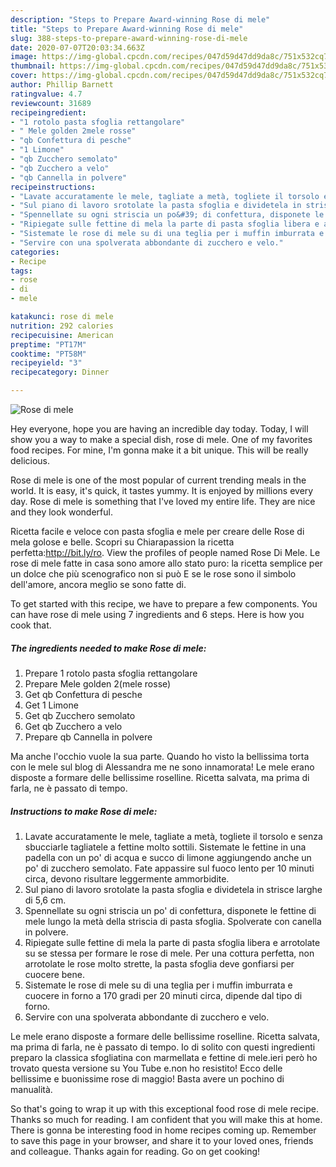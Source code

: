 ```yaml
---
description: "Steps to Prepare Award-winning Rose di mele"
title: "Steps to Prepare Award-winning Rose di mele"
slug: 388-steps-to-prepare-award-winning-rose-di-mele
date: 2020-07-07T20:03:34.663Z
image: https://img-global.cpcdn.com/recipes/047d59d47dd9da8c/751x532cq70/rose-di-mele-recipe-main-photo.jpg
thumbnail: https://img-global.cpcdn.com/recipes/047d59d47dd9da8c/751x532cq70/rose-di-mele-recipe-main-photo.jpg
cover: https://img-global.cpcdn.com/recipes/047d59d47dd9da8c/751x532cq70/rose-di-mele-recipe-main-photo.jpg
author: Phillip Barnett
ratingvalue: 4.7
reviewcount: 31689
recipeingredient:
- "1 rotolo pasta sfoglia rettangolare"
- " Mele golden 2mele rosse"
- "qb Confettura di pesche"
- "1 Limone"
- "qb Zucchero semolato"
- "qb Zucchero a velo"
- "qb Cannella in polvere"
recipeinstructions:
- "Lavate accuratamente le mele, tagliate a metà, togliete il torsolo e senza sbucciarle tagliatele a fettine molto sottili. Sistemate le fettine in una padella con un po&#39; di acqua e succo di limone aggiungendo anche un po&#39; di zucchero semolato. Fate appassire sul fuoco lento per 10 minuti circa, devono risultare leggermente ammorbidite."
- "Sul piano di lavoro srotolate la pasta sfoglia e dividetela in strisce larghe di 5,6 cm."
- "Spennellate su ogni striscia un po&#39; di confettura, disponete le fettine di mele lungo la metà della striscia di pasta sfoglia. Spolverate con canella in polvere."
- "Ripiegate sulle fettine di mela la parte di pasta sfoglia libera e arrotolate su se stessa per formare le rose di mele. Per una cottura perfetta, non arrotolate le rose molto strette, la pasta sfoglia deve gonfiarsi per cuocere bene."
- "Sistemate le rose di mele su di una teglia per i muffin imburrata e cuocere in forno a 170 gradi per 20 minuti circa, dipende dal tipo di forno."
- "Servire con una spolverata abbondante di zucchero e velo."
categories:
- Recipe
tags:
- rose
- di
- mele

katakunci: rose di mele 
nutrition: 292 calories
recipecuisine: American
preptime: "PT17M"
cooktime: "PT58M"
recipeyield: "3"
recipecategory: Dinner

---
```



![Rose di mele](https://img-global.cpcdn.com/recipes/047d59d47dd9da8c/751x532cq70/rose-di-mele-recipe-main-photo.jpg)

Hey everyone, hope you are having an incredible day today. Today, I will show you a way to make a special dish, rose di mele. One of my favorites food recipes. For mine, I'm gonna make it a bit unique. This will be really delicious.

Rose di mele is one of the most popular of current trending meals in the world. It is easy, it's quick, it tastes yummy. It is enjoyed by millions every day. Rose di mele is something that I've loved my entire life. They are nice and they look wonderful.

Ricetta facile e veloce con pasta sfoglia e mele per creare delle Rose di mela golose e belle. Scopri su Chiarapassion la ricetta perfetta:http://bit.ly/ro. View the profiles of people named Rose Di Mele. Le rose di mele fatte in casa sono amore allo stato puro: la ricetta semplice per un dolce che più scenografico non si può E se le rose sono il simbolo dell&#39;amore, ancora meglio se sono fatte di.


To get started with this recipe, we have to prepare a few components. You can have rose di mele using 7 ingredients and 6 steps. Here is how you cook that.

<!--inarticleads1-->

##### The ingredients needed to make Rose di mele:

1. Prepare 1 rotolo pasta sfoglia rettangolare
1. Prepare  Mele golden 2(mele rosse)
1. Get qb Confettura di pesche
1. Get 1 Limone
1. Get qb Zucchero semolato
1. Get qb Zucchero a velo
1. Prepare qb Cannella in polvere


Ma anche l&#39;occhio vuole la sua parte. Quando ho visto la bellissima torta con le mele sul blog di Alessandra me ne sono innamorata! Le mele erano disposte a formare delle bellissime roselline. Ricetta salvata, ma prima di farla, ne è passato di tempo. 

<!--inarticleads2-->

##### Instructions to make Rose di mele:

1. Lavate accuratamente le mele, tagliate a metà, togliete il torsolo e senza sbucciarle tagliatele a fettine molto sottili. Sistemate le fettine in una padella con un po&#39; di acqua e succo di limone aggiungendo anche un po&#39; di zucchero semolato. Fate appassire sul fuoco lento per 10 minuti circa, devono risultare leggermente ammorbidite.
1. Sul piano di lavoro srotolate la pasta sfoglia e dividetela in strisce larghe di 5,6 cm.
1. Spennellate su ogni striscia un po&#39; di confettura, disponete le fettine di mele lungo la metà della striscia di pasta sfoglia. Spolverate con canella in polvere.
1. Ripiegate sulle fettine di mela la parte di pasta sfoglia libera e arrotolate su se stessa per formare le rose di mele. Per una cottura perfetta, non arrotolate le rose molto strette, la pasta sfoglia deve gonfiarsi per cuocere bene.
1. Sistemate le rose di mele su di una teglia per i muffin imburrata e cuocere in forno a 170 gradi per 20 minuti circa, dipende dal tipo di forno.
1. Servire con una spolverata abbondante di zucchero e velo.


Le mele erano disposte a formare delle bellissime roselline. Ricetta salvata, ma prima di farla, ne è passato di tempo. Io di solito con questi ingredienti preparo la classica sfogliatina con marmellata e fettine di mele.ieri però ho trovato questa versione su You Tube e.non ho resistito! Ecco delle bellissime e buonissime rose di maggio! Basta avere un pochino di manualità. 

So that's going to wrap it up with this exceptional food rose di mele recipe. Thanks so much for reading. I am confident that you will make this at home. There is gonna be interesting food in home recipes coming up. Remember to save this page in your browser, and share it to your loved ones, friends and colleague. Thanks again for reading. Go on get cooking!
